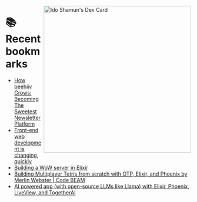 <a href="https://app.daily.dev/idoshamun"><img src="https://api.daily.dev/devcards/v2/28849d86070e4c099c877ab6837c61f0.png?type=default&r=auy" align="right" width="400" alt="Ido Shamun's Dev Card"/></a>

# 📚 Recent bookmarks
<!-- BOOKMARKS:START -->
- [How beehiiv Grows: Becoming The Sweetest Newsletter Platform](https://app.daily.dev/posts/SgNNiUs6d?utm_source=rss&utm_medium=bookmarks&utm_campaign=28849d86070e4c099c877ab6837c61f0)
- [Front-end web development is changing, quickly](https://app.daily.dev/posts/r25QHB8SI?utm_source=rss&utm_medium=bookmarks&utm_campaign=28849d86070e4c099c877ab6837c61f0)
- [Building a WoW server in Elixir](https://app.daily.dev/posts/mFwYZkj3m?utm_source=rss&utm_medium=bookmarks&utm_campaign=28849d86070e4c099c877ab6837c61f0)
- [Building Multiplayer Tetris from scratch with OTP, Elixir, and Phoenix by Merlin Webster | Code BEAM](https://app.daily.dev/posts/MmgcnGtC5?utm_source=rss&utm_medium=bookmarks&utm_campaign=28849d86070e4c099c877ab6837c61f0)
- [AI powered app &lpar;with open-source LLMs like Llama&rpar; with Elixir, Phoenix, LiveView, and TogetherAI](https://app.daily.dev/posts/WxnjVOfjv?utm_source=rss&utm_medium=bookmarks&utm_campaign=28849d86070e4c099c877ab6837c61f0)
<!-- BOOKMARKS:END -->
